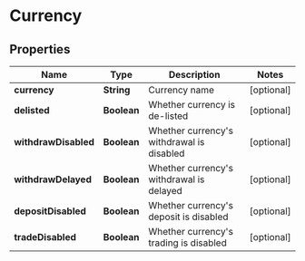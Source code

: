 
# Currency

## Properties

Name | Type | Description | Notes
------------ | ------------- | ------------- | -------------
**currency** | **String** | Currency name |  [optional]
**delisted** | **Boolean** | Whether currency is de-listed |  [optional]
**withdrawDisabled** | **Boolean** | Whether currency&#39;s withdrawal is disabled |  [optional]
**withdrawDelayed** | **Boolean** | Whether currency&#39;s withdrawal is delayed |  [optional]
**depositDisabled** | **Boolean** | Whether currency&#39;s deposit is disabled |  [optional]
**tradeDisabled** | **Boolean** | Whether currency&#39;s trading is disabled |  [optional]

